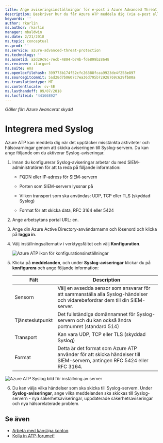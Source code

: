 ```yaml
---
title: Ange aviseringsinställningar för e-post i Azure Advanced Threat Protection | Microsoft Docs
description: Beskriver hur du får Azure ATP meddela dig (via e-post eller genom vidarebefordran av Azure ATP-händelser) när det upptäcker misstänkta aktiviteter
keywords: ''
author: rkarlin
ms.author: rkarlin
manager: mbaldwin
ms.date: 2/21/2018
ms.topic: conceptual
ms.prod: ''
ms.service: azure-advanced-threat-protection
ms.technology: ''
ms.assetid: a2d29c9c-7ecb-4804-b74b-fde899b28648
ms.reviewer: itargoet
ms.suite: ems
ms.openlocfilehash: 399773b174f52cfc26888fcaa9923de4f258e897
ms.sourcegitcommit: 5ad28d7b0607c7ea36d795b72928769c629fb80a
ms.translationtype: MT
ms.contentlocale: sv-SE
ms.lasthandoff: 09/07/2018
ms.locfileid: "44166892"
---
```

*Gäller för: Azure Avancerat skydd*



# <a name="integrate-with-syslog"></a>Integrera med Syslog

Azure ATP kan meddela dig när det upptäcker misstänkta aktiviteter och hälsovarningar genom att skicka aviseringen till Syslog-servern. Du kan ange följande om du aktiverar Syslog-aviseringar.

1.  Innan du konfigurerar Syslog-aviseringar arbetar du med SIEM-administratören för att ta reda på följande information:

    -   FQDN eller IP-adress för SIEM-servern

    -   Porten som SIEM-servern lyssnar på

    -   Vilken transport som ska användas: UDP, TCP eller TLS (skyddad Syslog)

    -   Format för att skicka data, RFC 3164 eller 5424

2.  Ange arbetsytans portal URL: en.

3.  Ange din Azure Active Directory-användarnamn och lösenord och klicka på **logga in**.

4.  Välj inställningsalternativ i verktygsfältet och välj **Konfiguration**.

    ![Azure ATP ikon för konfigurationsinställningar](media/ATP-config-menu.png)

5.  Klicka på **meddelanden**, och under **Syslog-aviseringar** klickar du på **konfigurera** och ange följande information:

    |Fält|Description|
    |---------|---------------|
    |Sensorn|Välj en avsedda sensor som ansvarar för att sammanställa alla Syslog-händelser och vidarebefordrar dem till din SIEM-server.|
    |Tjänsteslutpunkt|Det fullständiga domännamnet för Syslog-servern och du kan också ändra portnumret (standard 514)|
    |Transport|Kan vara UDP, TCP eller TLS (skyddad Syslog)|
    |Format|Detta är det format som Azure ATP använder för att skicka händelser till SIEM-servern, antingen RFC 5424 eller RFC 3164.|

 ![Azure ATP Syslog bild för inställning av server](media/atp-syslog.png)

6. Du kan välja vilka händelser som ska skicka till Syslog-servern. Under **Syslog-aviseringar**, ange vilka meddelanden ska skickas till Syslog-servern - nya säkerhetsaviseringar, uppdaterade säkerhetsaviseringar och nya hälsorelaterade problem.


## <a name="see-also"></a>Se även

- [Arbeta med känsliga konton](sensitive-accounts.md)
- [Kolla in ATP-forumet!](https://aka.ms/azureatpcommunity)